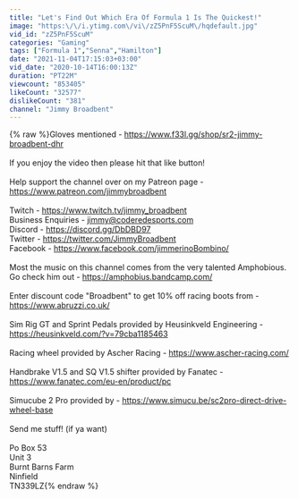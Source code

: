 ```yaml
---
title: "Let's Find Out Which Era Of Formula 1 Is The Quickest!"
image: "https:\/\/i.ytimg.com\/vi\/zZ5PnF5ScuM\/hqdefault.jpg"
vid_id: "zZ5PnF5ScuM"
categories: "Gaming"
tags: ["Formula 1","Senna","Hamilton"]
date: "2021-11-04T17:15:03+03:00"
vid_date: "2020-10-14T16:00:13Z"
duration: "PT22M"
viewcount: "853405"
likeCount: "32577"
dislikeCount: "381"
channel: "Jimmy Broadbent"
---
```

{% raw %}Gloves mentioned - <a rel="nofollow" target="blank" href="https://www.f33l.gg/shop/sr2-jimmy-broadbent-dhr">https://www.f33l.gg/shop/sr2-jimmy-broadbent-dhr</a><br /><br />If you enjoy the video then please hit that like button!<br /><br />Help support the channel over on my Patreon page - <a rel="nofollow" target="blank" href="https://www.patreon.com/jimmybroadbent">https://www.patreon.com/jimmybroadbent</a><br /><br />Twitch - <a rel="nofollow" target="blank" href="https://www.twitch.tv/jimmy_broadbent">https://www.twitch.tv/jimmy_broadbent</a><br />Business Enquiries - jimmy@coderedesports.com<br />Discord - <a rel="nofollow" target="blank" href="https://discord.gg/DbDBD97">https://discord.gg/DbDBD97</a><br />Twitter - <a rel="nofollow" target="blank" href="https://twitter.com/JimmyBroadbent">https://twitter.com/JimmyBroadbent</a><br />Facebook - <a rel="nofollow" target="blank" href="https://www.facebook.com/jimmerinoBombino/">https://www.facebook.com/jimmerinoBombino/</a><br /><br />Most the music on this channel comes from the very talented Amphobious. Go check him out - <a rel="nofollow" target="blank" href="https://amphobius.bandcamp.com/">https://amphobius.bandcamp.com/</a><br /><br />Enter discount code &quot;Broadbent&quot; to get 10% off racing boots from - <a rel="nofollow" target="blank" href="https://www.abruzzi.co.uk/">https://www.abruzzi.co.uk/</a><br /><br />Sim Rig GT and Sprint Pedals provided by Heusinkveld Engineering - <a rel="nofollow" target="blank" href="https://heusinkveld.com/?v=79cba1185463">https://heusinkveld.com/?v=79cba1185463</a><br /><br />Racing wheel provided by Ascher Racing - <a rel="nofollow" target="blank" href="https://www.ascher-racing.com/">https://www.ascher-racing.com/</a><br /><br />Handbrake V1.5 and SQ V1.5 shifter provided by Fanatec - <a rel="nofollow" target="blank" href="https://www.fanatec.com/eu-en/product/pc">https://www.fanatec.com/eu-en/product/pc</a><br /><br />Simucube 2 Pro provided by - <a rel="nofollow" target="blank" href="https://www.simucu.be/sc2pro-direct-drive-wheel-base">https://www.simucu.be/sc2pro-direct-drive-wheel-base</a><br /><br />Send me stuff! (if ya want)<br /><br />Po Box 53<br />Unit 3<br />Burnt Barns Farm<br />Ninfield<br />TN339LZ{% endraw %}
